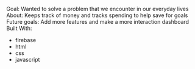 Goal: Wanted to solve a problem that we encounter in our everyday lives
About: Keeps track of money and tracks spending to help save for goals
Future goals: Add more features and make a more interaction dashboard
Built With:
- firebase
- html
- css
- javascript

